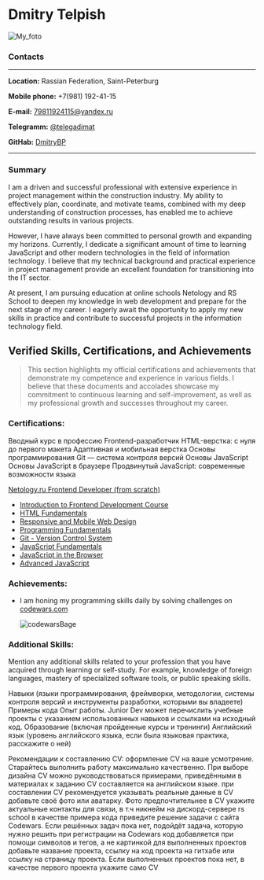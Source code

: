 # Dmitry Telpish 
![My_foto](https://github.com/user-attachments/assets/69e1857c-a672-4e64-a2ad-94ce8a79953c)


### Contacts

---

**Location:** Rassian Federation, Saint-Peterburg

**Mobile phone:** +7(981) 192-41-15

**E-mail:** 79811924115@yandex.ru

**Telegramm:** [@telegadimat](https://t.me/telegadimat)

**GitHab:** [DmitryBP](https://github.com/DmitryBP)

---

### Summary

I am a driven and successful professional with extensive experience in project management within the construction industry. My ability to effectively plan, coordinate, and motivate teams, combined with my deep understanding of construction processes, has enabled me to achieve outstanding results in various projects.

However, I have always been committed to personal growth and expanding my horizons. Currently, I dedicate a significant amount of time to learning JavaScript and other modern technologies in the field of information technology. I believe that my technical background and practical experience in project management provide an excellent foundation for transitioning into the IT sector.

At present, I am pursuing education at online schools Netology and RS School to deepen my knowledge in web development and prepare for the next stage of my career. I eagerly await the opportunity to apply my new skills in practice and contribute to successful projects in the information technology field.

## Verified Skills, Certifications, and Achievements ##

> This section highlights my official certifications and achievements that demonstrate my competence and experience in various fields. I believe that these documents and accolades showcase my commitment to continuous learning and self-improvement, as well as my professional growth and successes throughout my career.

### Certifications:
Вводный курс в профессию Frontend-разработчик
HTML-верстка: с нуля до первого макета
Адаптивная и мобильная верстка
Основы программирования
Git — система контроля версий
Основы JavaScript
Основы JavaScript в браузере
Продвинутый JavaScript: современные возможности языка

[Netology.ru Frontend Developer (from scratch)](https://netology.ru/profile/program/fe-43/schedule)
 
  - [Introduction to Frontend Development Course](https://netology.ru/sharing/937aa7306b88954003d8f71e9dd63dee?utm_source=social&utm_campaign=certificate_lms )
  - [HTML Fundamentals](https://netology.ru/sharing/229120fba09cd24e3315d510de053351?utm_source=social&utm_campaign=certificate_lms )
  - [Responsive and Mobile Web Design](https://netology.ru/sharing/fbde8f44e9ddd88733eef1d4156ece35?utm_source=social&utm_campaign=certificate_lms )
  - [Programming Fundamentals](https://netology.ru/sharing/8c7b152d9a7d775d0da0204072f9a47b?utm_source=social&utm_campaign=certificate_lms )
  - [Git - Version Control System](https://netology.ru/sharing/4e7e250a91c0bdc786e02b0d4b903752?utm_source=social&utm_campaign=certificate_lms )
  - [JavaScript Fundamentals](https://netology.ru/sharing/399213029776539db7215b636f8e2167?utm_source=social&utm_campaign=certificate_lms )
  - [JavaScript in the Browser](https://netology.ru/sharing/494ff981e26d035994eeaf166061ea9d?utm_source=social&utm_campaign=certificate_lms )
  - [Advanced JavaScript](https://netology.ru/sharing/ad52ea610607dce3fa0384c474acfe6c?utm_source=social&utm_campaign=certificate_lms )

### Achievements:
- I am honing my programming skills daily by solving challenges on [codewars.com](https://www.codewars.com/users/rsschool_a675639c106a4681)
  
  ![codewarsBage](https://www.codewars.com/users/rsschool_a675639c106a4681/badges/micro)
  
### Additional Skills:
Mention any additional skills related to your profession that you have acquired through learning or self-study.
For example, knowledge of foreign languages, mastery of specialized software tools, or public speaking skills.

Навыки (языки программирования, фреймворки, методологии, системы контроля версий и инструменты разработки, которыми вы владеете)
Примеры кода
Опыт работы. Junior Dev может перечислить учебные проекты с указанием использованных навыков и ссылками на исходный код.
Образование (включая пройденные курсы и тренинги)
Английский язык (уровень английского языка, если была языковая практика, расскажите о ней)



Рекомендации к составлению CV:
оформление CV на ваше усмотрение. Старайтесь выполнить работу максимально качественно. При выборе дизайна CV можно руководствоваться примерами, приведёнными в материалах к заданию
CV составляется на английском языке.
при составлении CV рекомендуется указывать реальные данные
в CV добавьте своё фото или аватарку. Фото предпочтительнее
в CV укажите актуальные контакты для связи, в т.ч никнейм на дискорд-сервере rs school
в качестве примера кода приведите решение задачи с сайта Codewars.
Если решённых задач пока нет, подойдёт задача, которую нужно решить при регистрации на Codewars
код добавляется при помощи символов и тегов, а не картинкой
для выполненных проектов добавьте название проекта, ссылку на код проекта на гитхабе или ссылку на страницу проекта.
Если выполненных проектов пока нет, в качестве первого проекта укажите само CV
